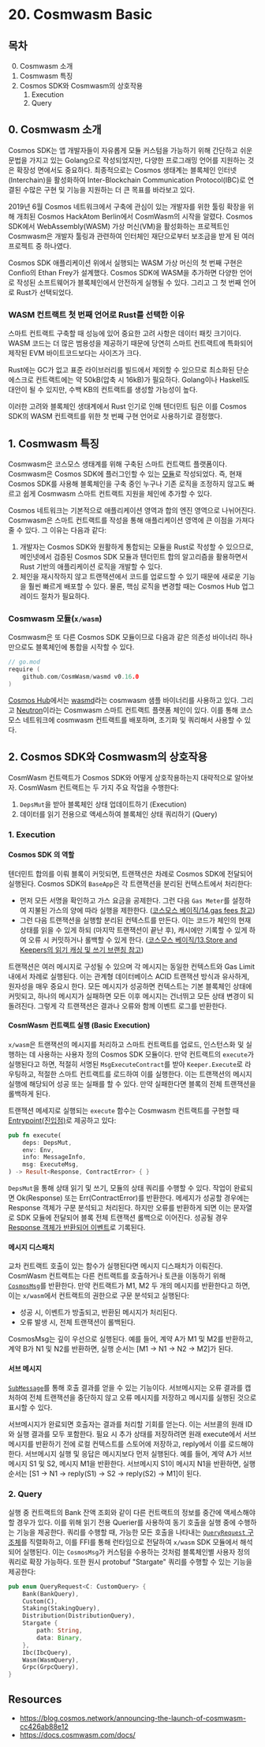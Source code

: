 # 20. Cosmwasm Basic
## 목차
0. Cosmwasm 소개
1. Cosmwasm 특징
2. Cosmos SDK와 Cosmwasm의 상호작용 
   1. Execution
   2. Query

## 0. Cosmwasm 소개
Cosmos SDK는 앱 개발자들이 자유롭게 모듈 커스텀을 가능하기 위해 간단하고 쉬운 문법을 가지고 있는 Golang으로 작성되었지만, 다양한 프로그래밍 언어를 지원하는 것은 확장성 면에서도 중요하다. 최종적으로는 Cosmos 생태계는 블록체인 인터넷(Interchain)을 활성화하여 Inter-Blockchain Communication Protocol(IBC)로 연결된 수많은 구현 및 기능을 지원하는 더 큰 목표를 바라보고 있다. 

2019년 6월 Cosmos 네트워크에서 구축에 관심이 있는 개발자를 위한 툴링 확장을 위해 개최된 Cosmos HackAtom Berlin에서 CosmWasm의 시작을 알렸다. Cosmos SDK에서 WebAssembly(WASM) 가상 머신(VM)을 활성화하는 프로젝트인 Cosmwasm은 개발자 툴링과 관련하여 인터체인 재단으로부터 보조금을 받게 된 여러 프로젝트 중 하나였다.

Cosmos SDK 애플리케이션 위에서 실행되는 WASM 가상 머신의 첫 번째 구현은 Confio의 Ethan Frey가 설계했다. Cosmos SDK에 WASM을 추가하면 다양한 언어로 작성된 소프트웨어가 블록체인에서 안전하게 실행될 수 있다. 그리고 그 첫 번째 언어로 Rust가 선택되었다. 

### WASM 컨트랙트 첫 번째 언어로 Rust를 선택한 이유 
스마트 컨트랙트 구축할 때 성능에 있어 중요한 고려 사항은 데이터 패킷 크기이다. WASM 코드는 더 많은 범용성을 제공하기 때문에 당연히 스마트 컨트랙트에 특화되어 제작된 EVM 바이트코드보다는 사이즈가 크다. 

Rust에는 GC가 없고 표준 라이브러리를 빌드에서 제외할 수 있으므로 최소화된 단순 에스크로 컨트랙트에는 약 50kB(압축 시 16kB)가 필요하다. Golang이나 Haskell도 대안이 될 수 있지만, 수백 KB의 컨트랙트를 생성할 가능성이 높다.

이러한 고려와 블록체인 생태계에서 Rust 인기로 인해 텐더민트 팀은 이를 Cosmos SDK의 WASM 컨트랙트를 위한 첫 번째 구현 언어로 사용하기로 결정했다.

## 1. Cosmwasm 특징
Cosmwasm은 코스모스 생태계를 위해 구축된 스마트 컨트랙트 플랫폼이다. Cosmwasm은 Cosmos SDK에 플러그인할 수 있는 [모듈](../코스모스%20베이직/20_module_basic.md)로 작성되었다. 즉, 현재 Cosmos SDK를 사용해 블록체인을 구축 중인 누구나 기존 로직을 조정하지 않고도 빠르고 쉽게 Cosmwasm 스마트 컨트랙트 지원을 체인에 추가할 수 있다.

Cosmos 네트워크는 기본적으로 애플리케이션 영역과 합의 엔진 영역으로 나뉘어진다. Cosmwasm은 스마트 컨트랙트를 작성을 통해 애플리케이션 영역에 큰 이점을 가져다줄 수 있다. 그 이유는 다음과 같다:
1. 개발자는 Cosmos SDK와 원활하게 통합되는 모듈을 Rust로 작성할 수 있으므로, 메인넷에서 검증된 Cosmos SDK 모듈과 텐더민트 합의 알고리즘을 활용하면서 Rust 기반의 애플리케이션 로직을 개발할 수 있다. 
2. 체인을 재시작하지 않고 트랜잭션에서 코드를 업로드할 수 있기 때문에 새로운 기능을 훨씬 빠르게 배포할 수 있다. 물론, 핵심 로직을 변경할 때는 Cosmos Hub 업그레이드 절차가 필요하다. 

### Cosmwasm 모듈(`x/wasm`)
Cosmwasm은 또 다른 Cosmos SDK 모듈이므로 다음과 같은 의존성 바이너리 하나만으로도 블록체인에 통합을 시작할 수 있다. 
```go
// go.mod 
require (
    github.com/CosmWasm/wasmd v0.16.0
)
```

[Cosmos Hub](https://github.com/cosmos/gaia/blob/main/app/modules.go#L65)에서는 [wasmd](https://github.com/CosmWasm/wasmd)라는 cosmwasm 샘플 바이너리를 사용하고 있다. 그리고 [Neutron](https://www.neutron.org/)이라는 Cosmwasm 스마트 컨트랙트 플랫폼 체인이 있다. 이를 통해 코스모스 네트워크에 cosmwasm 컨트랙트를 배포하며, 초기화 및 쿼리해서 사용할 수 있다. 


## 2. Cosmos SDK와 Cosmwasm의 상호작용 
CosmWasm 컨트랙트가 Cosmos SDK와 어떻게 상호작용하는지 대략적으로 알아보자. CosmWasm 컨트랙트는 두 가지 주요 작업을 수행한다:
1. `DepsMut`을 받아 블록체인 상태 업데이트하기 (Execution)
2. 데이터를 읽기 전용으로 액세스하여 블록체인 상태 쿼리하기 (Query)

### 1. Execution
#### Cosmos SDK 의 역할 
텐더민트 합의를 이뤄 블록이 커밋되면, 트랜잭션은 차례로 Cosmos SDK에 전달되어 실행된다. Cosmos SDK의 `BaseApp`은 각 트랜잭션을 분리된 컨텍스트에서 처리한다:
- 먼저 모든 서명을 확인하고 가스 요금을 공제한다. 그런 다음 `Gas Meter`를 설정하여 지불된 가스의 양에 따라 실행을 제한한다. ([코스모스 베이직/14.gas fees 참고](../코스모스%20베이직/14_rpc_basic.md))
- 그런 다음 트랜잭션을 실행할 분리된 컨텍스트를 만든다. 이는 코드가 체인의 현재 상태를 읽을 수 있게 하되 (마지막 트랜잭션이 끝난 후), 캐시에만 기록할 수 있게 하여 오류 시 커밋하거나 롤백할 수 있게 한다. ([코스모스 베이직/13.Store and Keepers의 읽기 캐싱 및 쓰기 브랜칭 참고](../코스모스%20베이직/13_store_and_keepers.md))

트랜잭션은 여러 메시지로 구성될 수 있으며 각 메시지는 동일한 컨텍스트와 Gas Limit 내에서 차례로 실행된다. 이는 관계형 데이터베이스 ACID 트랜잭션 방식과 유사하게, 원자성을 매우 중요시 한다. 모든 메시지가 성공하면 컨텍스트는 기본 블록체인 상태에 커밋되고, 하나의 메시지가 실패하면 모든 이후 메시지는 건너뛰고 모든 상태 변경이 되돌려진다. 그렇게 각 트랜잭션은 결과나 오류와 함께 이벤트 로그를 반환한다. 


#### CosmWasm 컨트랙트 실행 (Basic Execution)
`x/wasm`은 트랜잭션의 메시지를 처리하고 스마트 컨트랙트를 업로드, 인스턴스화 및 실행하는 데 사용하는 사용자 정의 Cosmos SDK 모듈이다. 만약 컨트랙트의 `execute`가 실행된다고 하면, 적절히 서명된 `MsgExecuteContract`를 받아 `Keeper.Execute`로 라우팅하고, 적절한 스마트 컨트랙트를 로드하여 이를 실행한다. 이는 트랜잭션의 메시지 실행에 해당되어 성공 또는 실패를 할 수 있다. 만약 실패한다면 블록의 전체 트랜잭션을 롤백하게 된다.

트랜잭션 메세지로 실행되는 `execute` 함수는 Cosmwasm 컨트랙트를 구현할 때 [Entrypoint(진입점)](./22_entrypoint.md)로 제공하고 있다: 
```rust
pub fn execute(
    deps: DepsMut,
    env: Env,
    info: MessageInfo,
    msg: ExecuteMsg,
) -> Result<Response, ContractError> { }
```

`DepsMut`을 통해 상태 읽기 및 쓰기, 모듈의 상태 쿼리를 수행할 수 있다. 작업이 완료되면 Ok(Response) 또는 Err(ContractError)를 반환한다. 메세지가 성공할 경우에는 Response 객체가 구문 분석되고 처리된다. 하지만 오류를 반환하게 되면 이는 문자열로 SDK 모듈에 전달되어 블록 전체 트랜잭션 롤백으로 이어진다. 성공될 경우 [Response 객체가 반환되어 이벤트](./23_message_and_event.md)로 기록된다. 

#### 메시지 디스패치 
교차 컨트랙트 호출이 있는 함수가 실행된다면 메시지 디스패치가 이뤄진다. CosmWasm 컨트랙트는 다른 컨트랙트를 호출하거나 토큰을 이동하기 위해 [`CosmosMsg`](./23_message.md#1-cosmosmsg)를 반환한다. 만약 컨트랙트가 M1, M2 두 개의 메시지를 반환한다고 하면, 이는 `x/wasm`에서 컨트랙트의 권한으로 구문 분석되고 실행된다:
- 성공 시, 이벤트가 방출되고, 반환된 메시지가 처리된다.
- 오류 발생 시, 전체 트랜잭션이 롤백된다. 

CosmosMsg는 깊이 우선으로 실행된다. 예를 들어, 계약 A가 M1 및 M2를 반환하고, 계약 B가 N1 및 N2를 반환하면, 실행 순서는 [M1 -> N1 -> N2 -> M2]가 된다.  

#### 서브 메시지
[`SubMessage`](./23_message.md#2-submessages)를 통해 호출 결과를 얻을 수 있는 기능이다. 서브메시지는 오류 결과를 캡처하여 전체 트랜잭션을 중단하지 않고 오류 메시지를 저장하고 메시지를 실행된 것으로 표시할 수 있다. 

서브메시지가 완료되면 호출자는 결과를 처리할 기회를 얻는다. 이는 서브콜의 원래 ID와 실행 결과를 모두 포함한다. 필요 시 추가 상태를 저장하려면 원래 execute에서 서브메시지를 반환하기 전에 로컬 컨텍스트를 스토어에 저장하고, reply에서 이를 로드해야 한다. 서브메시지 실행 및 응답은 메시지보다 먼저 실행된다. 예를 들어, 계약 A가 서브메시지 S1 및 S2, 메시지 M1을 반환한다. 서브메시지 S1이 메시지 N1을 반환하면, 실행 순서는 [S1 -> N1 -> reply(S1) -> S2 -> reply(S2) -> M1]이 된다.

### 2. Query
실행 중 컨트랙트의 Bank 잔액 조회와 같이 다른 컨트랙트의 정보를 중간에 액세스해야 할 경우가 있다. 이를 위해 읽기 전용 Querier를 사용하여 동기 호출을 실행 중에 수행하는 기능을 제공한다. 쿼리를 수행할 때, 가능한 모든 호출을 나타내는 [`QueryRequest` 구조체](https://github.com/CosmWasm/cosmwasm/blob/main/packages/std/src/query/mod.rs#L43-L71)를 직렬화하고, 이를 FFI를 통해 런타임으로 전달하여 `x/wasm` SDK 모듈에서 해석되어 실행된다. 이는 `CosmosMsg`가 커스텀을 수용하는 것처럼 블록체인별 사용자 정의 쿼리로 확장 가능하다. 또한 원시 protobuf "Stargate" 쿼리를 수행할 수 있는 기능을 제공한다:
```rust
pub enum QueryRequest<C: CustomQuery> {
    Bank(BankQuery),
    Custom(C),
    Staking(StakingQuery),
    Distribution(DistributionQuery),
    Stargate {
        path: String,
        data: Binary,
    },
    Ibc(IbcQuery),
    Wasm(WasmQuery),
    Grpc(GrpcQuery),
}
```


## Resources
- https://blog.cosmos.network/announcing-the-launch-of-cosmwasm-cc426ab88e12
- https://docs.cosmwasm.com/docs/